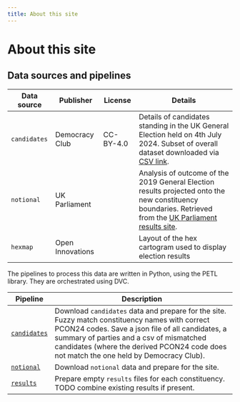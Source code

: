 ```yaml
---
title: About this site
---
```


# About this site

## Data sources and pipelines

| Data source  | Publisher        | License   | Details                                                                                                                                                             |
| ------------ | ---------------- | --------- | ------------------------------------------------------------------------------------------------------------------------------------------------------------------- |
| `candidates` | Democracy Club   | CC-BY-4.0 | Details of candidates standing in the UK General Election held on 4th July 2024. Subset of overall dataset downloaded via [CSV link][CANDIDATES].                   |
| `notional`   | UK Parliament    |           | Analysis of outcome of the 2019 General Election results projected onto the new constituency boundaries. Retrieved from the [UK Parliament results site][NOTIONAL]. |
| `hexmap`     | Open Innovations |           | Layout of the hex cartogram used to display election results                                                                                                        |

[CANDIDATES]: https://candidates.democracyclub.org.uk/data/export_csv/?election_id=%5Eparl%5C.2024-07-04%24&cancelled=False&extra_fields=gss&extra_fields=image&extra_fields=favourite_biscuit&format=csv
[NOTIONAL]: https://electionresults.parliament.uk/general-elections/5/majority

The pipelines to process this data are written in Python, using the PETL
library. They are orchestrated using DVC.

| Pipeline                     | Description                                                                                                                                                                                                                                                                               |
| ---------------------------- | ----------------------------------------------------------------------------------------------------------------------------------------------------------------------------------------------------------------------------------------------------------------------------------------- |
| [`candidates`][P_candidates] | Download `candidates` data and prepare for the site. Fuzzy match constituency names with correct PCON24 codes. Save a json file of all candidates, a summary of parties and a csv of mismatched candidates (where the derived PCON24 code does not match the one held by Democracy Club). |
| [`notional`][P_notional]     | Download `notional` data and prepare for the site.                                                                                                                                                                                                                                        |
| [`results`][P_result]        | Prepare empty `results` files for each constituency. TODO combine existing results if present.                                                                                                                                                                                            |

[P_candidates]: https://github.com/open-innovations/ge-2024/blob/main/pipelines/candidates.py
[P_notional]: https://github.com/open-innovations/ge-2024/blob/main/pipelines/notional.py
[P_result]: https://github.com/open-innovations/ge-2024/blob/main/pipelines/results.py
